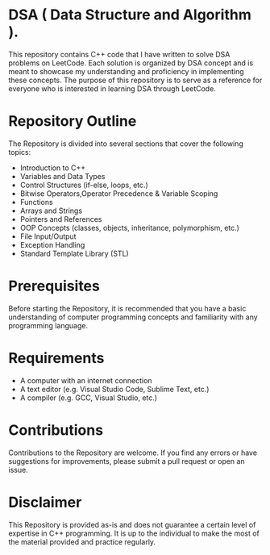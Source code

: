 # DSA ( Data Structure and Algorithm ).

This repository contains C++ code that I have written to solve DSA problems on LeetCode. Each solution is organized by DSA concept and is meant to showcase my understanding and proficiency in implementing these concepts. The purpose of this repository is to serve as a reference for everyone who is interested in learning DSA through LeetCode.

# Repository Outline
The Repository is divided into several sections that cover the following topics:

<ul>  
    <li>Introduction to C++ </li>
    <li>Variables and Data Types </li>
    <li>Control Structures (if-else, loops, etc.)</li>
    <li>Bitwise Operators,Operator Precedence & Variable Scoping</li>
    <li>Functions</li>
    <li>Arrays and Strings</li>
    <li>Pointers and References</li>
    <li>OOP Concepts (classes, objects, inheritance, polymorphism, etc.)</li>
    <li>File Input/Output</li>
    <li>Exception Handling</li>
    <li>Standard Template Library (STL) </li>

</ul> 

# Prerequisites
Before starting the Repository, it is recommended that you have a basic understanding of computer programming concepts and familiarity with any programming language.

# Requirements
<ul>
<li>A computer with an internet connection</li>
<li>A text editor (e.g. Visual Studio Code, Sublime Text, etc.)</li>
<li>A compiler (e.g. GCC, Visual Studio, etc.)</li>
</ul>


# Contributions

Contributions to the Repository are welcome. If you find any errors or have suggestions for improvements, please submit a pull request or open an issue.

# Disclaimer
This Repository is provided as-is and does not guarantee a certain level of expertise in C++ programming. It is up to the individual to make the most of the material provided and practice regularly.



